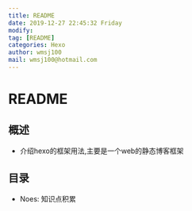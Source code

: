 ```yaml
---
title: README
date: 2019-12-27 22:45:32 Friday
modify:
tag: [README]
categories: Hexo
author: wmsj100
mail: wmsj100@hotmail.com
---
```


# README

## 概述

- 介绍hexo的框架用法,主要是一个web的静态博客框架

## 目录

- Noes: 知识点积累
